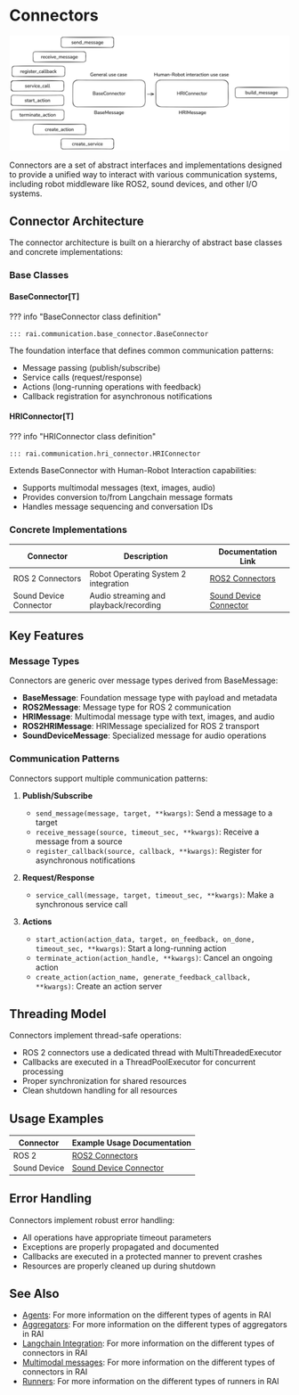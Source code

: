 # Connectors

![connectors](../../imgs/connectors.png)

Connectors are a set of abstract interfaces and implementations designed to provide a unified way to
interact with various communication systems, including robot middleware like ROS2, sound devices,
and other I/O systems.

## Connector Architecture

The connector architecture is built on a hierarchy of abstract base classes and concrete
implementations:

### Base Classes

#### BaseConnector[T]

??? info "BaseConnector class definition"

    ::: rai.communication.base_connector.BaseConnector

The foundation interface that defines common communication patterns:

-   Message passing (publish/subscribe)
-   Service calls (request/response)
-   Actions (long-running operations with feedback)
-   Callback registration for asynchronous notifications

#### HRIConnector[T]

??? info "HRIConnector class definition"

    ::: rai.communication.hri_connector.HRIConnector

Extends BaseConnector with Human-Robot Interaction capabilities:

-   Supports multimodal messages (text, images, audio)
-   Provides conversion to/from Langchain message formats
-   Handles message sequencing and conversation IDs

### Concrete Implementations

| Connector              | Description                            | Documentation Link                         |
| ---------------------- | -------------------------------------- | ------------------------------------------ |
| ROS 2 Connectors       | Robot Operating System 2 integration   | [ROS2 Connectors](./ROS_2_Connectors.md)   |
| Sound Device Connector | Audio streaming and playback/recording | [Sound Device Connector](./sounddevice.md) |

## Key Features

### Message Types

Connectors are generic over message types derived from BaseMessage:

-   **BaseMessage**: Foundation message type with payload and metadata
-   **ROS2Message**: Message type for ROS 2 communication
-   **HRIMessage**: Multimodal message type with text, images, and audio
-   **ROS2HRIMessage**: HRIMessage specialized for ROS 2 transport
-   **SoundDeviceMessage**: Specialized message for audio operations

### Communication Patterns

Connectors support multiple communication patterns:

1.  **Publish/Subscribe**

    -   `send_message(message, target, **kwargs)`: Send a message to a target
    -   `receive_message(source, timeout_sec, **kwargs)`: Receive a message from a source
    -   `register_callback(source, callback, **kwargs)`: Register for asynchronous notifications

2.  **Request/Response**

    -   `service_call(message, target, timeout_sec, **kwargs)`: Make a synchronous service call

3.  **Actions**

    -   `start_action(action_data, target, on_feedback, on_done, timeout_sec, **kwargs)`: Start a
        long-running action
    -   `terminate_action(action_handle, **kwargs)`: Cancel an ongoing action
    -   `create_action(action_name, generate_feedback_callback, **kwargs)`: Create an action server

## Threading Model

Connectors implement thread-safe operations:

-   ROS 2 connectors use a dedicated thread with MultiThreadedExecutor
-   Callbacks are executed in a ThreadPoolExecutor for concurrent processing
-   Proper synchronization for shared resources
-   Clean shutdown handling for all resources

## Usage Examples

| Connector    | Example Usage Documentation                              |
| ------------ | -------------------------------------------------------- |
| ROS 2        | [ROS2 Connectors](./ROS_2_Connectors.md#example-usage)   |
| Sound Device | [Sound Device Connector](./sounddevice.md#example-usage) |

## Error Handling

Connectors implement robust error handling:

-   All operations have appropriate timeout parameters
-   Exceptions are properly propagated and documented
-   Callbacks are executed in a protected manner to prevent crashes
-   Resources are properly cleaned up during shutdown

## See Also

-   [Agents](../agents/overview.md): For more information on the different types of agents in RAI
-   [Aggregators](../aggregators/overview.md): For more information on the different types of aggregators in RAI
-   [Langchain Integration](../langchain_integration/overview.md): For more information on the different types of connectors in RAI
-   [Multimodal messages](../langchain_integration/multimodal_messages.md): For more information on the different types of connectors in RAI
-   [Runners](../runners/overview.md): For more information on the different types of runners in RAI
